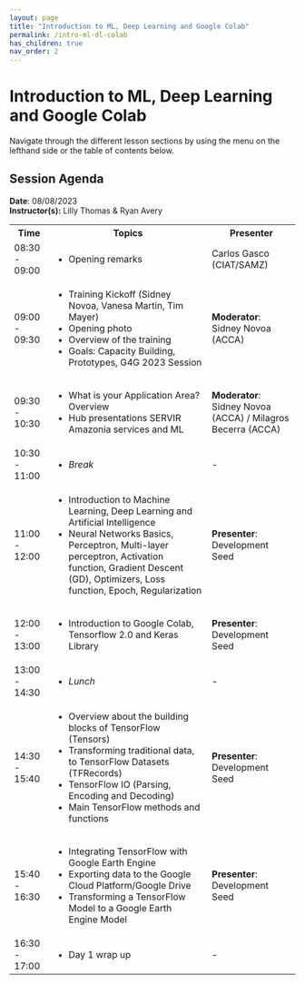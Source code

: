 ```yaml
---
layout: page
title: "Introduction to ML, Deep Learning and Google Colab"
permalink: /intro-ml-dl-colab
has_children: true
nav_order: 2
---
```




# Introduction to ML, Deep Learning and Google Colab
Navigate through the different lesson sections by using the menu on the lefthand side or the table of contents below. 

## Session Agenda
**Date**: 08/08/2023  
**Instructor(s):** Lilly Thomas & Ryan Avery

<table>
  <tbody>
    <tr>
      <th align="center">Time</th>
      <th align="center">Topics</th>
      <th align="center">Presenter</th>
    </tr>
    <tr>
      <td>08:30 - 09:00</td>
      <td>
        <ul>
            <li>Opening remarks</li>
         </ul>
      </td>
      <td>Carlos Gasco (CIAT/SAMZ)</td>
    </tr>
    <tr>
      <td>09:00 - 09:30</td>
      <td>
        <ul>
            <li>Training Kickoff (Sidney Novoa, Vanesa Martin, Tim Mayer)</li>
            <li>Opening photo</li>
            <li>Overview of the training</li>
            <li>Goals: Capacity Building, Prototypes, G4G 2023 Session</li>
        </ul>
      </td>
      <td><strong>Moderator</strong>: Sidney Novoa (ACCA)</td>
    </tr>
    <tr>
      <td>09:30 - 10:30</td>
      <td>
        <ul>
          <li>What is your Application Area? Overview</li>
          <li>Hub presentations SERVIR Amazonia services and ML</li>
        </ul>
      </td>
      <td><strong>Moderator</strong>: Sidney Novoa (ACCA) / Milagros Becerra (ACCA)</td>
    </tr>
    <tr>
      <td>10:30 - 11:00</td>
      <td>
        <ul>
            <li><em>Break</em></li>
        </ul>
      </td>
      <td>-</td>
    </tr>
    <tr>
      <td>11:00 - 12:00</td>
      <td>
        <ul>
          <li>Introduction to Machine Learning, Deep Learning and Artificial Intelligence</li>
          <li>Neural Networks Basics, Perceptron, Multi-layer perceptron, Activation function, Gradient Descent (GD), Optimizers, Loss function, Epoch, Regularization</li>
        </ul>
      </td>
      <td><strong>Presenter</strong>: Development Seed</td>
    </tr>
    <tr>
      <td>12:00 - 13:00</td>
      <td>
        <ul>
            <li>Introduction to Google Colab, Tensorflow 2.0 and Keras Library</li>
          </ul>
      </td>
      <td><strong>Presenter</strong>: Development Seed</td>
    </tr>
    <tr>
      <td>13:00 - 14:30</td>
      <td>
        <ul>
            <li><em>Lunch</em></li>
        </ul>
      </td>
      <td>-</td>
    </tr>
    <tr>
      <td>14:30 - 15:40</td>
      <td>
        <ul>
          <li>Overview about the building blocks of TensorFlow (Tensors)</li>
          <li>Transforming traditional data, to TensorFlow Datasets (TFRecords)</li>
          <li>TensorFlow IO (Parsing, Encoding and Decoding)</li>
          <li>Main TensorFlow methods and functions</li>
        </ul>
      </td>
      <td><strong>Presenter</strong>: Development Seed</td>
    </tr>
    <tr>
      <td>15:40 - 16:30</td>
      <td>
        <ul>
          <li>Integrating TensorFlow with Google Earth Engine</li>
          <li>Exporting data to the Google Cloud Platform/Google Drive</li>
          <li>Transforming a TensorFlow Model to a Google Earth Engine Model</li>
        </ul>
      </td>
      <td><strong>Presenter</strong>: Development Seed</td>
    </tr>
    <tr>
      <td>16:30 - 17:00</td>
      <td>
        <ul>
            <li>Day 1 wrap up</li>
         </ul>
      </td>
      <td>-</td>
    </tr>
  </tbody>
</table>


